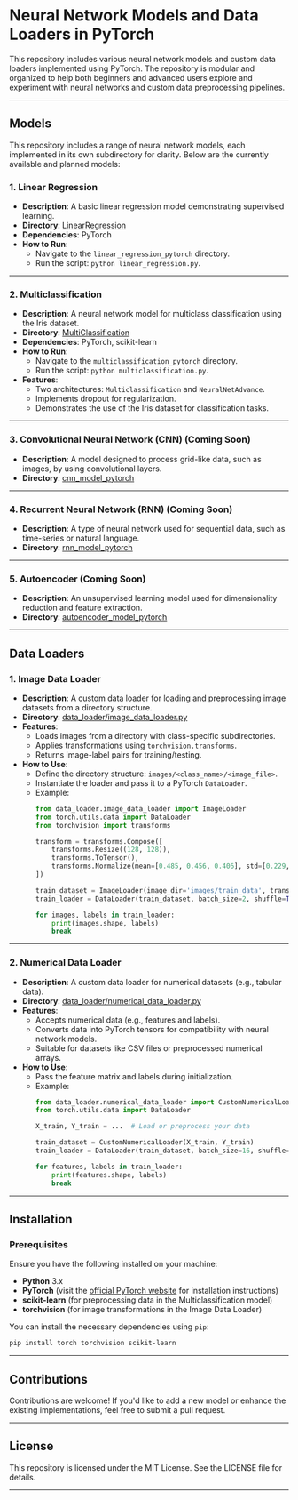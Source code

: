 # Neural Network Models and Data Loaders in PyTorch

This repository includes various neural network models and custom data loaders implemented using PyTorch. The repository is modular and organized to help both beginners and advanced users explore and experiment with neural networks and custom data preprocessing pipelines.

---

## Models

This repository includes a range of neural network models, each implemented in its own subdirectory for clarity. Below are the currently available and planned models:

### 1. **Linear Regression**
- **Description**: A basic linear regression model demonstrating supervised learning.
- **Directory**: [LinearRegression](linear_regression_pytorch)
- **Dependencies**: PyTorch
- **How to Run**:
  - Navigate to the `linear_regression_pytorch` directory.
  - Run the script: `python linear_regression.py`.

---

### 2. **Multiclassification**
- **Description**: A neural network model for multiclass classification using the Iris dataset.
- **Directory**: [MultiClassification](multiclassification_pytorch)
- **Dependencies**: PyTorch, scikit-learn
- **How to Run**:
  - Navigate to the `multiclassification_pytorch` directory.
  - Run the script: `python multiclassification.py`.
- **Features**:
  - Two architectures: `Multiclassification` and `NeuralNetAdvance`.
  - Implements dropout for regularization.
  - Demonstrates the use of the Iris dataset for classification tasks.

---

### 3. **Convolutional Neural Network (CNN)** (Coming Soon)
- **Description**: A model designed to process grid-like data, such as images, by using convolutional layers.
- **Directory**: [cnn_model_pytorch](cnn_model_pytorch)

---

### 4. **Recurrent Neural Network (RNN)** (Coming Soon)
- **Description**: A type of neural network used for sequential data, such as time-series or natural language.
- **Directory**: [rnn_model_pytorch](rnn_model_pytorch)

---

### 5. **Autoencoder** (Coming Soon)
- **Description**: An unsupervised learning model used for dimensionality reduction and feature extraction.
- **Directory**: [autoencoder_model_pytorch](autoencoder_model_pytorch)

---

## Data Loaders

### 1. **Image Data Loader**
- **Description**: A custom data loader for loading and preprocessing image datasets from a directory structure.
- **Directory**: [data_loader/image_data_loader.py](data_loader/image_data_loader.py)
- **Features**:
  - Loads images from a directory with class-specific subdirectories.
  - Applies transformations using `torchvision.transforms`.
  - Returns image-label pairs for training/testing.
- **How to Use**:
  - Define the directory structure: `images/<class_name>/<image_file>`.
  - Instantiate the loader and pass it to a PyTorch `DataLoader`.
  - Example:
    ```python
    from data_loader.image_data_loader import ImageLoader
    from torch.utils.data import DataLoader
    from torchvision import transforms

    transform = transforms.Compose([
        transforms.Resize((128, 128)),
        transforms.ToTensor(),
        transforms.Normalize(mean=[0.485, 0.456, 0.406], std=[0.229, 0.224, 0.225])
    ])

    train_dataset = ImageLoader(image_dir='images/train_data', transform=transform)
    train_loader = DataLoader(train_dataset, batch_size=2, shuffle=True)

    for images, labels in train_loader:
        print(images.shape, labels)
        break
    ```

---

### 2. **Numerical Data Loader**
- **Description**: A custom data loader for numerical datasets (e.g., tabular data).
- **Directory**: [data_loader/numerical_data_loader.py](data_loader/numerical_data_loader.py)
- **Features**:
  - Accepts numerical data (e.g., features and labels).
  - Converts data into PyTorch tensors for compatibility with neural network models.
  - Suitable for datasets like CSV files or preprocessed numerical arrays.
- **How to Use**:
  - Pass the feature matrix and labels during initialization.
  - Example:
    ```python
    from data_loader.numerical_data_loader import CustomNumericalLoader
    from torch.utils.data import DataLoader

    X_train, Y_train = ...  # Load or preprocess your data

    train_dataset = CustomNumericalLoader(X_train, Y_train)
    train_loader = DataLoader(train_dataset, batch_size=16, shuffle=True)

    for features, labels in train_loader:
        print(features.shape, labels)
        break
    ```

---

## Installation

### Prerequisites

Ensure you have the following installed on your machine:

- **Python** 3.x
- **PyTorch** (visit the [official PyTorch website](https://pytorch.org/get-started/locally/) for installation instructions)
- **scikit-learn** (for preprocessing data in the Multiclassification model)
- **torchvision** (for image transformations in the Image Data Loader)

You can install the necessary dependencies using `pip`:

```bash
pip install torch torchvision scikit-learn
```

---

## Contributions

Contributions are welcome! If you'd like to add a new model or enhance the existing implementations, feel free to submit a pull request.

---

## License

This repository is licensed under the MIT License. See the LICENSE file for details.

---



